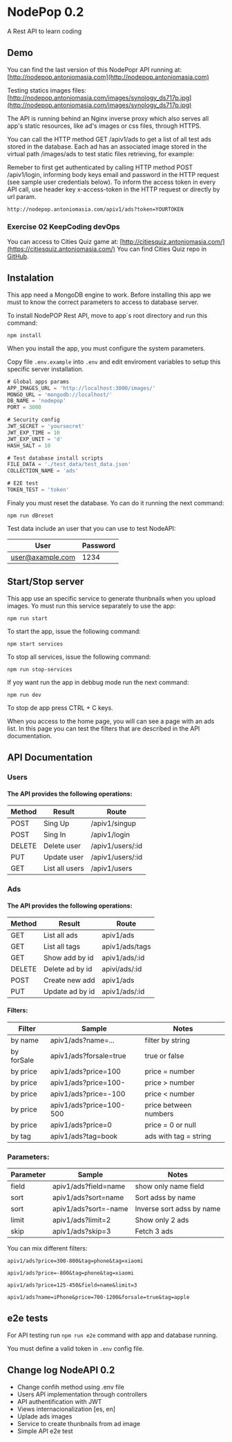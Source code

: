 # NodePop 0.2

A Rest API to learn coding

## Demo

You can find the last version of this NodePopr API running at: [http://nodepop.antoniomasia.com](http://nodepop.antoniomasia.com)

Testing statics images files: [http://nodepop.antoniomasia.com/images/synology_ds717p.jpg](http://nodepop.antoniomasia.com/images/synology_ds717p.jpg)

The API is running behind an Nginx inverse proxy which also serves all app's static resources, like ad's images or css files, through HTTPS.

You can call the HTTP method GET /apiv1/ads to get a list of all test ads stored in the database. Each ad has an associated image stored in the virtual path /images/ads to test static files retrieving, for example:

Remeber to first get authenticated by calling HTTP method POST /apiv1/login, informing body keys email and password in the HTTP request (see sample user credentials below). To inform the access token in every API call, use header key x-access-token in the HTTP request or directly by url param.

`http://nodepop.antoniomasia.com/apiv1/ads?token=YOURTOKEN`

### Exercise 02 KeepCoding devOps

You can access to Cities Quiz game at: [http://citiesquiz.antoniomasia.com/](https://citiesquiz.antoniomasia.com/)
You can find Cities Quiz repo in [GitHub](https://github.com/ajmasia/citiesQuiz).

## Instalation

This app need a MongoDB engine to work. Before installing this app we must to know the correct parameters to access to database server.

To install NodePOP Rest API, move to app´s root directory and run this command:

`npm install`

When you install the app, you must configure the system parameters.

Copy file `.env.example` into `.env` and edit enviroment variables to setup this specific server installation.

```js
# Global apps params
APP_IMAGES_URL = 'http://localhost:3000/images/'
MONGO_URL = 'mongodb://localhost/'
DB_NAME = 'nodepop'
PORT = 3000

# Security config
JWT_SECRET = 'yoursecret'
JWT_EXP_TIME = 10
JWT_EXP_UNIT = 'd'
HASH_SALT = 10

# Test database install scripts
FILE_DATA = './test_data/test_data.json'
COLLECTION_NAME = 'ads'

# E2E test
TOKEN_TEST = 'token'
```

Finaly you must reset the database. Yo can do it running the next command:

`npm run dBreset`

Test data include an user that you can use to test NodeAPI:

| User             | Password |
| ---------------- | -------- |
| user@axample.com | 1234     |

## Start/Stop server

This app use an specific service to generate thunbnails when you upload images. Yo must run this service separately to use the app:

`npm run start`

To start the app, issue the following command:

`npm start services`

To stop all services, issue the following command:

`npm run stop-services`

If yoy want run the app in debbug mode run the next command:

`npm run dev`

To stop de app press CTRL + C keys.

When you access to the home page, you will can see a page with an ads list. In this page you can test the filters that are described in the API documentation.

## API Documentation

### Users

#### The API provides the following operations:

| Method | Result         | Route            |
| ------ | -------------- | ---------------- |
| POST   | Sing Up        | /apiv1/singup    |
| POST   | Sing In        | /apiv1/login     |
| DELETE | Delete user    | /apiv1/users/:id |
| PUT    | Update user    | /apiv1/users/:id |
| GET    | List all users | /apiv1/users     |

### Ads

#### The API provides the following operations:

| Method | Result          | Route          |
| ------ | --------------- | -------------- |
| GET    | List all ads    | apiv1/ads      |
| GET    | List all tags   | apiv1/ads/tags |
| GET    | Show add by id  | apiv1/ads/:id  |
| DELETE | Delete ad by id | apivi/ads/:id  |
| POST   | Create new add  | apiv1/ads      |
| PUT    | Update ad by id | apiv1/ads/:id  |

#### Filters:

| Filter     | Sample                  | Notes                 |
| ---------- | ----------------------- | --------------------- |
| by name    | apiv1/ads?name=...      | filter by string      |
| by forSale | apiv1/ads?forsale=true  | true or false         |
| by price   | apiv1/ads?price=100     | price = number        |
| by price   | apiv1/ads?price=100-    | price > number        |
| by price   | apiv1/ads?price=-100    | price < number        |
| by price   | apiv1/ads?price=100-500 | price between numbers |
| by price   | apiv1/ads?price=0       | price = 0 or null     |
| by tag     | apiv1/ads?tag=book      | ads with tag = string |

### Parameters:

| Parameter | Sample               | Notes                     |
| --------- | -------------------- | ------------------------- |
| field     | apiv1/ads?field=name | show only name field      |
| sort      | apiv1/ads?sort=name  | Sort adss by name         |
| sort      | apiv1/ads?sort=-name | Inverse sort adss by name |
| limit     | apiv1/ads?limit=2    | Show only 2 ads           |
| skip      | apiv1/ads?skip=3     | Fetch 3 ads               |

You can mix different filters:

`apiv1/ads?price=300-800&tag=phone&tag=xiaomi`

`apiv1/ads?price=-800&tag=phone&tag=xiaomi`

`apiv1/ads?price=125-450&field=name&limit=3`

`apiv1/ads?name=iPhone&price=700-1200&forsale=true&tag=apple`

## e2e tests

For API testing run `npm run e2e` command with app and database running.

You must define a valid token in `.env` config file.

## Change log NodeAPI 0.2

* Change confih method using .env file
* Users API implementation through controllers
* API authentification with JWT
* Views internacionalization [es, en]
* Uplade ads images
* Service to create thunbnails from ad image
* Simple API e2e test
